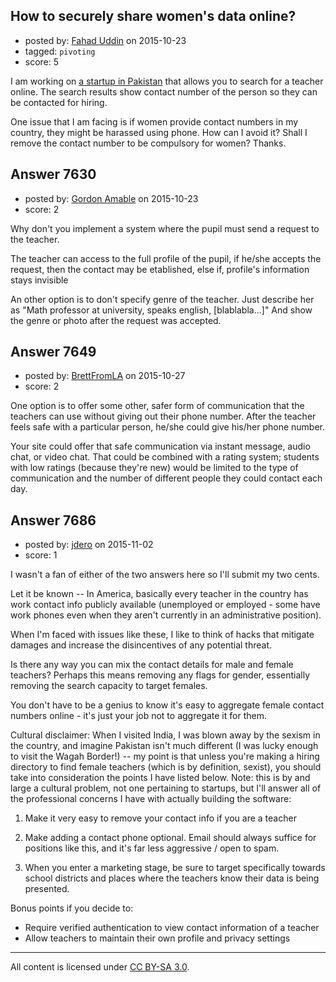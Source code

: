 ## How to securely share women's data online?

- posted by: [Fahad Uddin](https://stackexchange.com/users/160083/fahad-uddin) on 2015-10-23
- tagged: `pivoting`
- score: 5

I am working on [a startup in Pakistan][1] that allows you to search for a teacher online. The search results show contact number of the person so they can be contacted for hiring.

One issue that I am facing is if women provide contact numbers in my country, they might be harassed using phone. How can I avoid it? Shall I remove the contact number to be compulsory for women? Thanks.


  [1]: http://www.inspuratesystems.com/tuitionteacher/search.php


## Answer 7630

- posted by: [Gordon Amable](https://stackexchange.com/users/7114347/gordon-amable) on 2015-10-23
- score: 2

Why don't you implement a system where the pupil must send a request to the teacher.

The teacher can access to the full profile of the pupil, if he/she accepts the request, then the contact may be etablished, else if, profile's information stays invisible

An other option is to don't specify genre of the teacher. Just describe her as "Math professor at university, speaks english, [blablabla...]"
And show the genre or photo after the request was accepted.


## Answer 7649

- posted by: [BrettFromLA](https://stackexchange.com/users/2813127/brettfromla) on 2015-10-27
- score: 2

One option is to offer some other, safer form of communication that the teachers can use without giving out their phone number. After the teacher feels safe with a particular person, he/she could give his/her phone number.

Your site could offer that safe communication via instant message, audio chat, or video chat. That could be combined with a rating system; students with low ratings (because they're new) would be limited to the type of communication and the number of different people they could contact each day.


## Answer 7686

- posted by: [jdero](https://stackexchange.com/users/1972448/jdero) on 2015-11-02
- score: 1

I wasn't a fan of either of the two answers here so I'll submit my two cents.

Let it be known -- In America, basically every teacher in the country has work contact info publicly available (unemployed or employed - some have work phones even when they aren't currently in an administrative position). 

When I'm faced with issues like these, I like to think of hacks that mitigate damages and increase the disincentives of any potential threat.

Is there any way you can mix the contact details for male and female teachers? Perhaps this means removing any flags for gender, essentially removing the search capacity to target females.

You don't have to be a genius to know it's easy to aggregate female contact numbers online - it's just your job not to aggregate it for them.

Cultural disclaimer: When I visited India, I was blown away by the sexism in the country, and imagine Pakistan isn't much different (I was lucky enough to visit the Wagah Border!) -- my point is that unless you're making a hiring directory to find female teachers (which is by definition, sexist), you should take into consideration the points I have listed below. Note: this is by and large a cultural problem, not one pertaining to startups, but I'll answer all of the professional concerns I have with actually building the software:

1. Make it very easy to remove your contact info if you are a teacher

2. Make adding a contact phone optional. Email should always suffice for positions like this, and it's far less aggressive / open to spam.

3. When you enter a marketing stage, be sure to target specifically towards school districts and places where the teachers know their data is being presented. 

Bonus points if you decide to:

 - Require verified authentication to view contact information of a teacher
 - Allow teachers to maintain their own profile and privacy settings







---

All content is licensed under [CC BY-SA 3.0](https://creativecommons.org/licenses/by-sa/3.0/).
